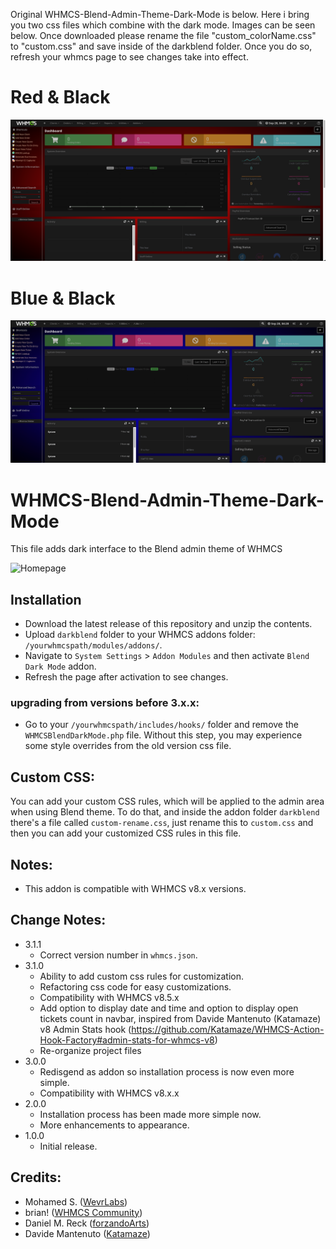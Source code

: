Original WHMCS-Blend-Admin-Theme-Dark-Mode is below. Here i bring you two css files which combine with the dark mode. Images can be seen below. Once downloaded please rename the file "custom_colorName.css" to "custom.css" and save inside of the darkblend folder.
Once you do so, refresh your whmcs page to see changes take into effect.
# Red & Black
![Blue & Black](https://raw.githubusercontent.com/3nc0d3d-AWS/WHMCS-Blend-Admin-Theme-Dark-Mode/refs/heads/3nc0d3d-AWS-Custom-css/red%26blk.png)

# Blue & Black
![Red & Black](https://raw.githubusercontent.com/3nc0d3d-AWS/WHMCS-Blend-Admin-Theme-Dark-Mode/refs/heads/3nc0d3d-AWS-Custom-css/blue%26blk.png)

# WHMCS-Blend-Admin-Theme-Dark-Mode
This file adds dark interface to the Blend admin theme of WHMCS

![Homepage](https://raw.githubusercontent.com/WevrLabs-Group/WHMCS-Blend-Admin-Theme-Dark-Mode/master/screenshots/admin-homepage.png)

## Installation
* Download the latest release of this repository and unzip the contents.
* Upload `darkblend` folder to your WHMCS addons folder: `/yourwhmcspath/modules/addons/`.
* Navigate to `System Settings` > `Addon Modules` and then activate `Blend Dark Mode` addon.
* Refresh the page after activation to see changes.

### upgrading from versions before 3.x.x:
* Go to your `/yourwhmcspath/includes/hooks/` folder and remove the `WHMCSBlendDarkMode.php` file. Without this step, you may experience some style overrides from the old version css file.

## Custom CSS:
You can add your custom CSS rules, which will be applied to the admin area when using Blend theme. To do that, and inside the addon folder `darkblend` there's a file called `custom-rename.css`, just rename this to `custom.css` and then you can add your customized CSS rules in this file.

## Notes:
* This addon is compatible with WHMCS v8.x versions.

## Change Notes:
- 3.1.1
    - Correct version number in `whmcs.json`.
- 3.1.0
    - Ability to add custom css rules for customization.
    - Refactoring css code for easy customizations.
    - Compatibility with WHMCS v8.5.x
    - Add option to display date and time and option to display open tickets count in navbar, inspired from Davide Mantenuto (Katamaze) v8 Admin Stats hook (https://github.com/Katamaze/WHMCS-Action-Hook-Factory#admin-stats-for-whmcs-v8)
    - Re-organize project files
- 3.0.0
    - Redisgend as addon so installation process is now even more simple.
    - Compatibility with WHMCS v8.x.x
- 2.0.0
    - Installation process has been made more simple now.
    - More enhancements to appearance.
- 1.0.0
    - Initial release.

## Credits:
* Mohamed S. ([WevrLabs](https://wevrlabs.net))
* brian! ([WHMCS Community](https://whmcs.community/profile/210329-brian/))
* Daniel M. Reck ([forzandoArts](https://forzando.art/digital))
* Davide Mantenuto ([Katamaze](https://katamaze.com))
